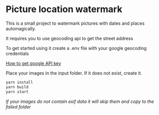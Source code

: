 # Picture location watermark

This is a small project to watermark pictures with dates and places automagically.

It requires you to use geocoding api to get the street address

To get started using it create a .env file with your google geocoding credentials

[How to get google API key](https://developers.google.com/maps/documentation/geocoding/get-api-key)

Place your images in the input folder. If it does not exist, create it.

```sh
yarn install
yarn build
yarn start
```

*If your images do not contain exif data it will skip them and copy to the failed folder*
